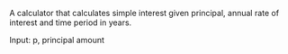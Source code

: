 A calculator that calculates simple interest given principal, annual rate of interest and time period in years.

Input:
p, principal amount
  

